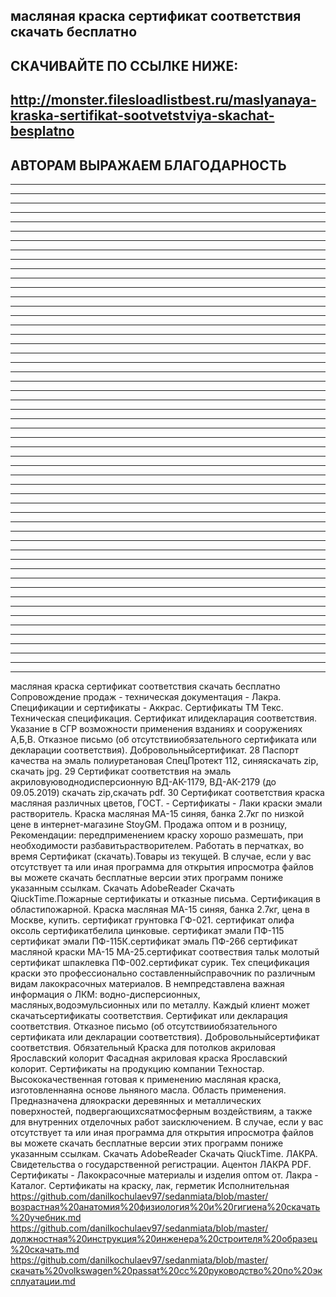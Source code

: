 масляная краска сертификат соответствия скачать бесплатно
--------------------------------------------------
СКАЧИВАЙТЕ ПО ССЫЛКЕ НИЖЕ:
--------------------------------------------------
http://monster.filesloadlistbest.ru/maslyanaya-kraska-sertifikat-sootvetstviya-skachat-besplatno
--------------------------------------------------
АВТОРАМ ВЫРАЖАЕМ БЛАГОДАРНОСТЬ
--------------------------------------------------
--------------------------------------------------
--------------------------------------------------
--------------------------------------------------
--------------------------------------------------
--------------------------------------------------
--------------------------------------------------
--------------------------------------------------
--------------------------------------------------
--------------------------------------------------
--------------------------------------------------
--------------------------------------------------
--------------------------------------------------
--------------------------------------------------
--------------------------------------------------
--------------------------------------------------
--------------------------------------------------
--------------------------------------------------
--------------------------------------------------
--------------------------------------------------
--------------------------------------------------
--------------------------------------------------
--------------------------------------------------
--------------------------------------------------
--------------------------------------------------
--------------------------------------------------
--------------------------------------------------
--------------------------------------------------
--------------------------------------------------
--------------------------------------------------
--------------------------------------------------
--------------------------------------------------
--------------------------------------------------
--------------------------------------------------
--------------------------------------------------
--------------------------------------------------
--------------------------------------------------
--------------------------------------------------
--------------------------------------------------
--------------------------------------------------
--------------------------------------------------
--------------------------------------------------
--------------------------------------------------
--------------------------------------------------
--------------------------------------------------
--------------------------------------------------
--------------------------------------------------
--------------------------------------------------
--------------------------------------------------
--------------------------------------------------
--------------------------------------------------
--------------------------------------------------
--------------------------------------------------
--------------------------------------------------
масляная краска сертификат соответствия скачать бесплатно Сопровождение продаж - техническая документация - Лакра. Спецификации и сертификаты - Аккрас. Сертификаты ТМ Текс. Техническая спецификация. Сертификат илидекларация соответствия. Указание в СГР возможности применения взданиях и сооружениях А,Б,В. Отказное письмо (об отсутствииобязательного сертификата или декларации соответствия). Добровольныйсертификат. 28 Паспорт качества на эмаль полиуретановая СпецПротект 112, синяяскачать zip, скачать jpg. 29 Сертификат соответствия на эмаль акриловуюводнодисперсионную ВД-АК-1179, ВД-АК-2179 (до 09.05.2019) скачать zip,скачать pdf. 30 Сертификат соответствия краска масляная различных цветов, ГОСТ. - Сертификаты - Лаки краски эмали растворитель. Краска масляная МА-15 синяя, банка 2.7кг по низкой цене в интернет-магазине StoyGM. Продажа оптом и в розницу,  Рекомендации: передприменением краску хорошо размешать, при необходимости разбавитьрастворителем. Работать в перчатках, во время  Сертификат (скачать).Товары из текущей. В случае, если у вас отсутствует та или иная программа для открытия ипросмотра файлов вы можете скачать бесплатные версии этих программ пониже указанным ссылкам. Скачать AdobeReader  Скачать QiuckTime.Пожарные сертификаты и отказные письма. Сертификация в областипожарной. Краска масляная МА-15 синяя, банка 2.7кг, цена в Москве, купить. сертификат грунтовка ГФ-021. сертификат олифа оксоль сертификатбелила цинковые. сертификат эмали ПФ-115 сертификат эмали ПФ-115К.сертификат эмаль ПФ-266 сертификат масляной краски МА-15 MA-25.сертификат соотвествия тальк молотый сертификат шпаклевка ПФ-002.сертификат сурик. Тех спецификация краски  это профессионально составленныйсправочник по различным видам лакокрасочных материалов. В немпредставлена важная информация о ЛКМ: водно-дисперсионных, масляных,водоэмульсионных или по металлу. Каждый клиент может скачатьсертификаты соответствия. Сертификат или декларация соответствия. Отказное письмо (об отсутствииобязательного сертификата или декларации соответствия). Добровольныйсертификат соответствия. Обязательный  Краска для потолков акриловая Ярославский колорит  Фасадная акриловая краска Ярославский колорит.
Сертификаты на продукцию компании Техностар. Высококачественная готовая к применению масляная краска, изготовленнаяна основе льняного масла. Область применения. Предназначена дляокраски деревянных и металлических поверхностей, подвергающихсяатмосферным воздействиям, а также для внутренних отделочных работ заисключением. В случае, если у вас отсутствует та или иная программа для открытия ипросмотра файлов вы можете скачать бесплатные версии этих программ пониже указанным ссылкам. Скачать AdobeReader  Скачать QiuckTime. ЛАКРА. Свидетельства о государственной регистрации. Ацентон ЛАКРА  PDF. Сертификаты - Лакокрасочные материалы и изделия оптом от. Лакра - Каталог. Сертификаты на краску, лак, герметик  Исполнительная
https://github.com/danilkochulaev97/sedanmiata/blob/master/возрастная%20анатомия%20физиология%20и%20гигиена%20скачать%20учебник.md
https://github.com/danilkochulaev97/sedanmiata/blob/master/должностная%20инструкция%20инженера%20строителя%20образец%20скачать.md
https://github.com/danilkochulaev97/sedanmiata/blob/master/скачать%20volkswagen%20passat%20cc%20руководство%20по%20эксплуатации.md